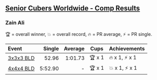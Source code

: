 <style>table {white-space: nowrap;}</style>

## [Senior Cubers Worldwide - Comp Results](/scw-comp/results/)
### Zain Ali

🏆 = overall winner, 💥 = overall record, 🔥 = PR average, ⚡ = PR single.

| Event | Single | Average | Cups | Achievements|
| :-- | --: | --: | :--: | :-- |
| [3x3x3 BLD](zain_ali/333bf.md) | 52.96 | 1:01.73 | 🏆 x 1 | 🔥 x 1, ⚡ x 1 |
| [4x4x4 BLD](zain_ali/444bf.md) | 5:52.90 | - | 🏆 x 1 | 💥 x 1, ⚡ x 1 |

<!-- Global site tag (gtag.js) - Google Analytics -->
<script async src="https://www.googletagmanager.com/gtag/js?id=UA-86348435-3"></script>
<script>window.dataLayer = window.dataLayer || []; function gtag() {dataLayer.push(arguments);} gtag('js', new Date()); gtag('config', 'UA-86348435-3');</script>
